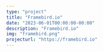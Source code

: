 ```yaml
---
type: "project"
title: "Framebird.io"
date: "2023-06-01T00:00:00-00:00"
description: "Framebird.io"
img: "framebird.png"
projecturl: "https://framebird.io"
---
```

